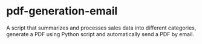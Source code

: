 # pdf-generation-email
A script that summarizes and processes sales data into different categories, generate a PDF using Python script and automatically send a PDF by email.
